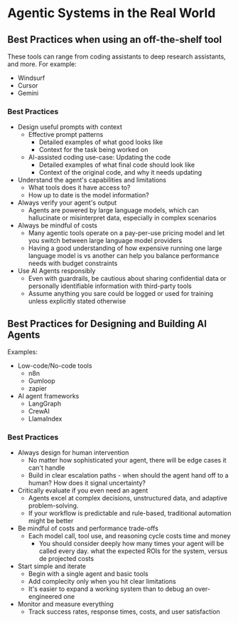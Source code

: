 # Agentic Systems in the Real World

## Best Practices when using an off-the-shelf tool
These tools can range from coding assistants to deep research assistants, and more. For example:
- Windsurf
- Cursor
- Gemini

### Best Practices
- Design useful prompts with context
    - Effective prompt patterns
        - Detailed examples of what good looks like
        - Context for the task being worked on
    - AI-assisted coding use-case: Updating the code
        - Detailed examples of what final code should look like
        - Context of the original code, and why it needs updating
- Understand the agent's capabilities and limitations
    - What tools does it have access to?
    - How up to date is the model information?
- Always verify your agent's output
    - Agents are powered by large language models, which can hallucinate or misinterpret data, especially in complex scenarios
- Always be mindful of costs
    - Many agentic tools operate on a pay-per-use pricing model and let you switch between large language model providers
    - Having a good understanding of how expensive running one large language model is vs another can help you balance performance needs with budget constraints
- Use AI Agents responsibly
    - Even with guardrails, be cautious about sharing confidential data or personally identifiable information with third-party tools
    - Assume anything you sare could be logged or used for training unless explicitly stated otherwise


## Best Practices for Designing and Building AI Agents
Examples:
- Low-code/No-code tools
    - n8n
    - Gumloop
    - zapier
- AI agent frameworks
    - LangGraph
    - CrewAI
    - LlamaIndex

### Best Practices
- Always design for human intervention
    - No matter how sophisticated your agent, there will be edge cases it can't handle
    - Build in clear escalation paths - when should the agent hand off to a human? How does it signal uncertainty?
- Critically evaluate if you even need an agent
    - Agents excel at complex decisions, unstructured data, and adaptive problem-solving. 
    - If your workflow is predictable and rule-based, traditional automation might be better
- Be mindful of costs and performance trade-offs
    - Each model call, tool use, and reasoning cycle costs time and money
        - You should consider deeply how many times your agent will be called every day. what the expected ROIs for the system, versus de projected costs
- Start simple and iterate
    - Begin with a single agent and basic tools 
    - Add complecity only when you hit clear limitations
    - It's easier to expand a working system than to debug an over-engineered one
- Monitor and measure everything
    - Track success rates, response times, costs, and user satisfaction




